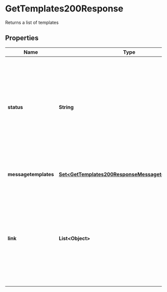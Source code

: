 

# GetTemplates200Response

Returns a list of templates

## Properties

| Name | Type | Description | Notes |
|------------ | ------------- | ------------- | -------------|
|**status** | **String** | Provides the total number of records fetched. This attribute may return \&quot;No records found\&quot; when there are no message templates available. |  [readonly] |
|**messagetemplates** | [**Set&lt;GetTemplates200ResponseMessagetemplatesInner&gt;**](GetTemplates200ResponseMessagetemplatesInner.md) | Specifies the name of the message template |  [readonly] |
|**link** | **List&lt;Object&gt;** | Provides a list of URLs that can be used to manipulate or access the message template. This following attribute may return an empty array. |  [optional] [readonly] |



